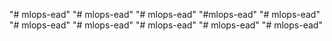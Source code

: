 "# mlops-ead" 
"# mlops-ead" 
"# mlops-ead" 
"#mlops-ead" 
"# mlops-ead" 
"# mlops-ead" 
"# mlops-ead" 
"# mlops-ead" 
"# mlops-ead" 
"# mlops-ead" 
